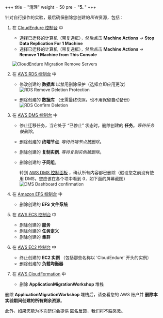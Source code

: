 +++
title = "清理"
weight = 50
pre = "<b>5. </b>"
+++

针对自行操作的实验，最后确保删除您创建的*所有*资源，包括：

1. 在 <a href="https://console.cloudendure.com" target="_blank">CloudEndure 控制台</a> 中      
   - 选择已迁移的计算机（带复选框），然后点击 **Machine Actions** -> **Stop Data Replication For 1 Machine**
   - 选择已迁移的计算机（带复选框），然后点击 **Machine Actions** -> **Remove 1 Machine from This Console**

    ![CloudEndure Migration Remove Servers](/cleanup/ce-stop-remove-from-console.zh.png)

2. 在 <a href="https://us-west-2.console.aws.amazon.com/rds/home?region=us-west-2#databases:" target="_blank">AWS RDS 控制台</a> 中         
   - 修改创建的 **数据库** 以禁用删除保护（选择立即应用更改）
    ![RDS Remove Deletion Protection](/cleanup/db-remove-deletion-protection.zh.png)

   - 删除创建的 **数据库** （无需最终快照，也不用保留自动备份）
    ![RDS Confirm Deletion](/cleanup/db-delete-confirm.zh.png)

3. 在 <A href="https://us-west-2.console.aws.amazon.com/dms/v2/home?region=us-west-2#replicationInstances" target="_blank">AWS DMS 控制台</a> 中           
   - 停止迁移任务，当它处于 “已停止” 状态时，删除创建的 **任务**。*等待任务被删除*。
   - 删除创建的 **终端节点**. *等待终端节点被删除*。
   - 删除创建的 **复制实例**. *等待复制实例被删除*。
   - 删除创建的 **子网组**。

     转到 <a href="https://us-west-2.console.aws.amazon.com/dms/v2/home?region=us-west-2#dashboard" target="_blank">AWS DMS 控制面板</a> ，确认所有内容都已删除（假设您之前没有使用 DMS，您应该在各个项中看到 0，如下面的屏幕截图）
     ![DMS Dashboard confirmation](/cleanup/dms-dashboard-final.zh.png)

4. 在 <a href="https://us-west-2.console.aws.amazon.com/efs/home?region=us-west-2" target="_blank">Amazon EFS 控制台</a> 中       
   - 删除创建的 **EFS 文件系统**

5. 在 <a href="https://us-west-2.console.aws.amazon.com/ecs/home?region=us-west-2#/getStarted" target="_blank">AWS ECS 控制台</a> 中     
   - 删除创建的 **服务**
   - 删除创建的 **任务定义**
   - 删除创建的 **集群**  

6. 在 <a href="https://us-west-2.console.aws.amazon.com/ec2/v2/home?region=us-west-2#Home:" target="_blank">AWS EC2 控制台</a> 中      
   - 终止创建的 **EC2 实例** （包括那些名称以 'CloudEndure' 开头的实例）
   - 删除创建的 **负载均衡器**

7. 在 <a href="https://us-west-2.console.aws.amazon.com/cloudformation/home?region=us-west-2#/stacks" target="_blank">AWS CloudFormation</a> 中           
   - 删除 **ApplicationMigrationWorkshop** 堆栈

删除 **ApplicationMigrationWorkshop** 堆栈后，请查看您的 AWS 账户并 **删除本实验期间创建的所有剩余资源**。

此外，如果您能为本次研讨会提供 <a href="https://amazonmr.au1.qualtrics.com/jfe/form/SV_0dfrnubGKXavgR7">匿名反馈</a>，我们将不胜感激。
